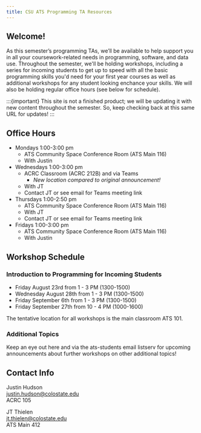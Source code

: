 ```yaml
---
title: CSU ATS Programming TA Resources
---
```


## Welcome!

As this semester’s programming TAs, we’ll be available to help support you in all your coursework-related needs in programming, software, and data use. Throughout the semester, we'll be holding workshops, including a series for incoming students to get up to speed with all the basic programming skills you'd need for your first year courses as well as additional workshops for any student looking enchance your skills. We will also be holding regular office hours (see below for schedule).

:::{important}
This site is not a finished product; we will be updating it with new content throughout the semester. So, keep checking back at this same URL for updates!
:::

## Office Hours

- Mondays 1:00-3:00 pm
    - ATS Community Space Conference Room (ATS Main 116)
    - With Justin
- Wednesdays 1:00-3:00 pm
    - ACRC Classroom (ACRC 212B) and via Teams
        - *New location compared to original announcement!*
    - With JT
    - Contact JT or see email for Teams meeting link
- Thursdays 1:00-2:50 pm
    - ATS Community Space Conference Room (ATS Main 116)
    - With JT
    - Contact JT or see email for Teams meeting link
- Fridays 1:00-3:00 pm
    - ATS Community Space Conference Room (ATS Main 116)
    - With Justin

## Workshop Schedule

### Introduction to Programming for Incoming Students

- Friday August 23rd from 1 - 3 PM (1300-1500)
- Wednesday August 28th from 1 - 3 PM (1300-1500)
- Friday September 6th from 1 - 3 PM (1300-1500)
- Friday September 27th from 10 - 4 PM (1000-1600)

The tentative location for all workshops is the main classroom ATS 101.

### Additional Topics

Keep an eye out here and via the ats-students email listserv for upcoming announcements about further workshops on other additional topics!

## Contact Info

Justin Hudson<br>
justin.hudson@colostate.edu<br>
ACRC 105

JT Thielen<br>
jt.thielen@colostate.edu<br>
ATS Main 412